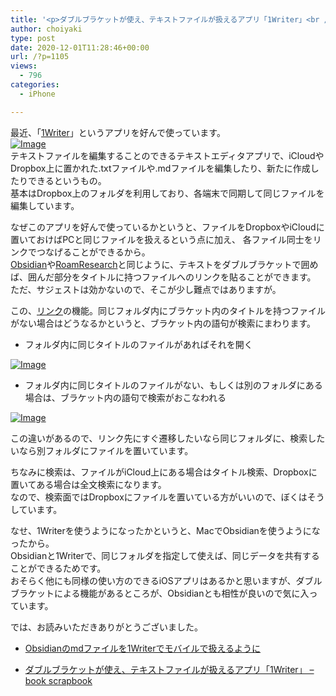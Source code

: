 ```yaml
---
title: '<p>ダブルブラケットが使え、テキストファイルが扱えるアプリ「1Writer」<br />'
author: choiyaki
type: post
date: 2020-12-01T11:28:46+00:00
url: /?p=1105
views:
  - 796
categories:
  - iPhone

---
```

最近、「[1Writer][1]」というアプリを好んで使っています。  
[![Image][2]][3]  
テキストファイルを編集することのできるテキストエディタアプリで、iCloudやDropbox上に置かれた.txtファイルや.mdファイルを編集したり、新たに作成したりできるというもの。  
基本はDropbox上のフォルダを利用しており、各端末で同期して同じファイルを編集しています。

なぜこのアプリを好んで使っているかというと、ファイルをDropboxやiCloudに置いておけばPCと同じファイルを扱えるという点に加え、 各ファイル同士をリンクでつなげることができるから。  
[Obsidian][4]や[RoamResearch][5]と同じように、テキストをダブルブラケットで囲めば、囲んだ部分をタイトルに持つファイルへのリンクを貼ることができます。  
ただ、サジェストは効かないので、そこが少し難点ではありますが。

この、[リンク][6]の機能。同じフォルダ内にブラケット内のタイトルを持つファイルがない場合はどうなるかというと、ブラケット内の語句が検索にまわります。

  * フォルダ内に同じタイトルのファイルがあればそれを開く

[![Image][7]][8]

  * フォルダ内に同じタイトルのファイルがない、もしくは別のフォルダにある場合は、ブラケット内の語句で検索がおこなわれる

[![Image][9]][10]

この違いがあるので、リンク先にすぐ遷移したいなら同じフォルダに、検索したいなら別フォルダにファイルを置いています。

ちなみに検索は、ファイルがiCloud上にある場合はタイトル検索、Dropboxに置いてある場合は全文検索になります。  
なので、検索面ではDropboxにファイルを置いている方がいいので、ぼくはそうしています。

なせ、1Writerを使うようになったかというと、MacでObsidianを使うようになったから。  
Obsidianと1Writerで、同じフォルダを指定して使えば、同じデータを共有することができるためです。  
おそらく他にも同様の使い方のできるiOSアプリはあるかと思いますが、ダブルブラケットによる機能があるところが、Obsidianとも相性が良いので気に入っています。

では、お読みいただきありがとうございました。

  * [Obsidianのmdファイルを1Writerでモバイルで扱えるように][11]

  * [ダブルブラケットが使え、テキストファイルが扱えるアプリ「1Writer」 &#8211; book scrapbook][12]

 [1]: https://scrapbox.io/choiyaki-hondana/1Writer
 [2]: https://gyazo.com/ea54ab582d28378c834b6183104e3d14/thumb/1000
 [3]: https://apps.apple.com/jp/app/1writer-markdown-text-editor/id680469088
 [4]: https://scrapbox.io/choiyaki-hondana/Obsidian
 [5]: https://scrapbox.io/choiyaki-hondana/RoamResearch
 [6]: https://scrapbox.io/choiyaki-hondana/%E3%83%AA%E3%83%B3%E3%82%AF
 [7]: https://gyazo.com/aeaee31a9d8d40f7057dcf9b021e5a77/thumb/1000
 [8]: https://gyazo.com/aeaee31a9d8d40f7057dcf9b021e5a77
 [9]: https://gyazo.com/a109ed23c3c83c3d2c96aa9a35f5e14c/thumb/1000
 [10]: https://gyazo.com/a109ed23c3c83c3d2c96aa9a35f5e14c
 [11]: https://scrapbox.io/choiyaki-hondana/Obsidian%E3%81%AEmd%E3%83%95%E3%82%A1%E3%82%A4%E3%83%AB%E3%82%921Writer%E3%81%A7%E3%83%A2%E3%83%90%E3%82%A4%E3%83%AB%E3%81%A7%E6%89%B1%E3%81%88%E3%82%8B%E3%82%88%E3%81%86%E3%81%AB
 [12]: https://scrapbox.io/choiyaki-hondana/%E3%83%80%E3%83%96%E3%83%AB%E3%83%96%E3%83%A9%E3%82%B1%E3%83%83%E3%83%88%E3%81%8C%E4%BD%BF%E3%81%88%E3%80%81%E3%83%86%E3%82%AD%E3%82%B9%E3%83%88%E3%83%95%E3%82%A1%E3%82%A4%E3%83%AB%E3%81%8C%E6%89%B1%E3%81%88%E3%82%8B%E3%82%A2%E3%83%97%E3%83%AA%E3%80%8C1Writer%E3%80%8D